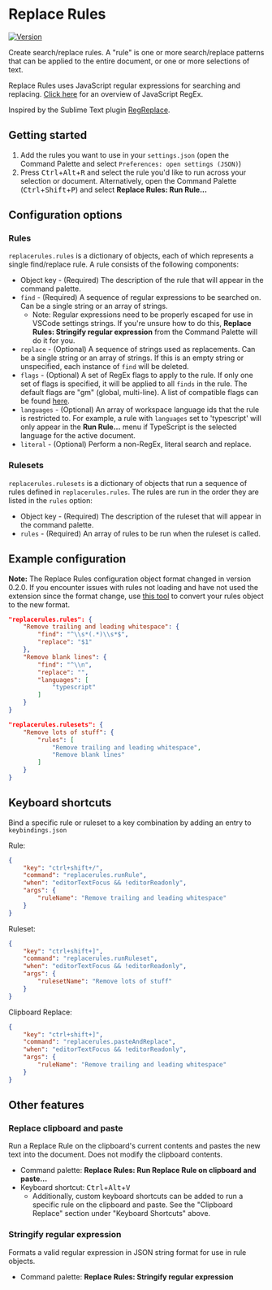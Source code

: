 # Replace Rules

[![Version](https://vsmarketplacebadge.apphb.com/version/bhughes339.replacerules.svg)](https://marketplace.visualstudio.com/items?itemName=bhughes339.replacerules)

Create search/replace rules. A "rule" is one or more search/replace patterns that can be applied to the entire document, or one or more selections of text.

Replace Rules uses JavaScript regular expressions for searching and replacing. [Click here](https://developer.mozilla.org/en-US/docs/Web/JavaScript/Guide/Regular_Expressions) for an overview of JavaScript RegEx.

Inspired by the Sublime Text plugin [RegReplace](https://github.com/facelessuser/RegReplace).

## Getting started
1) Add the rules you want to use in your `settings.json` (open the Command Palette and select `Preferences: open settings (JSON)`)
2) Press <kbd>Ctrl</kbd>+<kbd>Alt</kbd>+<kbd>R</kbd> and select the rule you'd like to run across your selection or document. Alternatively, open the Command Palette (<kbd>Ctrl</kbd>+<kbd>Shift</kbd>+<kbd>P</kbd>) and select **Replace Rules: Run Rule...**

## Configuration options

### Rules

`replacerules.rules` is a dictionary of objects, each of which represents a single find/replace rule. A rule consists of the following components:

- Object key - (Required) The description of the rule that will appear in the command palette.
- `find` - (Required) A sequence of regular expressions to be searched on. Can be a single string or an array of strings.
  - Note: Regular expressions need to be properly escaped for use in VSCode settings strings. If you're unsure how to do this, **Replace Rules: Stringify regular expression** from the Command Palette will do it for you.
- `replace` - (Optional) A sequence of strings used as replacements. Can be a single string or an array of strings. If this is an empty string or unspecified, each instance of `find` will be deleted.
- `flags` - (Optional) A set of RegEx flags to apply to the rule. If only one set of flags is specified, it will be applied to all `finds` in the rule. The default flags are "gm" (global, multi-line). A list of compatible flags can be found [here](https://developer.mozilla.org/en-US/docs/Web/JavaScript/Guide/Regular_Expressions#Advanced_searching_with_flags).
- `languages` - (Optional) An array of workspace language ids that the rule is restricted to. For example, a rule with `languages` set to 'typescript' will only appear in the **Run Rule...** menu if TypeScript is the selected language for the active document.
- `literal` - (Optional) Perform a non-RegEx, literal search and replace.

### Rulesets

`replacerules.rulesets` is a dictionary of objects that run a sequence of rules defined in `replacerules.rules`. The rules are run in the order they are listed in the `rules` option:

- Object key - (Required) The description of the ruleset that will appear in the command palette.
- `rules` - (Required) An array of rules to be run when the ruleset is called.

## Example configuration

**Note:** The Replace Rules configuration object format changed in version 0.2.0. If you encounter issues with rules not loading and have not used the extension since the format change, use [this tool](https://bhughes339.github.io/vscode-replacerules/convert.html) to convert your rules object to the new format.

```json
"replacerules.rules": {
    "Remove trailing and leading whitespace": {
        "find": "^\\s*(.*)\\s*$",
        "replace": "$1"
    },
    "Remove blank lines": {
        "find": "^\\n",
        "replace": "",
        "languages": [
            "typescript"
        ]
    }
}

"replacerules.rulesets": {
    "Remove lots of stuff": {
        "rules": [
            "Remove trailing and leading whitespace",
            "Remove blank lines"
        ]
    }
}
```

## Keyboard shortcuts

Bind a specific rule or ruleset to a key combination by adding an entry to `keybindings.json`

Rule:
```json
{
    "key": "ctrl+shift+/",
    "command": "replacerules.runRule",
    "when": "editorTextFocus && !editorReadonly",
    "args": {
        "ruleName": "Remove trailing and leading whitespace"
    }
}
```

Ruleset:
```json
{
    "key": "ctrl+shift+]",
    "command": "replacerules.runRuleset",
    "when": "editorTextFocus && !editorReadonly",
    "args": {
        "rulesetName": "Remove lots of stuff"
    }
}
```

Clipboard Replace:
```json
{
    "key": "ctrl+shift+]",
    "command": "replacerules.pasteAndReplace",
    "when": "editorTextFocus && !editorReadonly",
    "args": {
        "ruleName": "Remove trailing and leading whitespace"
    }
}
```

## Other features

### Replace clipboard and paste

Run a Replace Rule on the clipboard's current contents and pastes the new text into the document. Does not modify the clipboard contents.

- Command palette: **Replace Rules: Run Replace Rule on clipboard and paste...**
- Keyboard shortcut: <kbd>Ctrl</kbd>+<kbd>Alt</kbd>+<kbd>V</kbd>
  - Additionally, custom keyboard shortcuts can be added to run a specific rule on the clipboard and paste. See the "Clipboard Replace" section under "Keyboard Shortcuts" above.

### Stringify regular expression

Formats a valid regular expression in JSON string format for use in rule objects.

- Command palette: **Replace Rules: Stringify regular expression**
